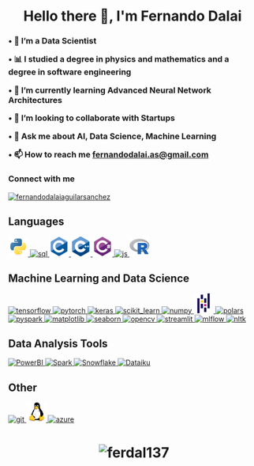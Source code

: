 <h1 align="center">Hello there 👋, I'm Fernando Dalai</h1>
<!--h2 align="center">Data Scientist</h2-->

<h3>
 
• 🚀 I’m a **Data Scientist**

• 📊 I studied a degree in **physics and mathematics** and a degree in **software engineering**

• 📖 I’m currently learning **Advanced Neural Network Architectures**

• 🤝 I’m looking to collaborate with **Startups**

• 💬 Ask me about **AI, Data Science, Machine Learning**

• 📫 How to reach me **fernandodalai.as@gmail.com**  </h3>

<h3 align="left">Connect with me</h3>
<p align="left">
<a href="https://linkedin.com/in/fernandodalaiaguilarsanchez" target="blank"><img align="center" src="https://raw.githubusercontent.com/rahuldkjain/github-profile-readme-generator/master/src/images/icons/Social/linked-in-alt.svg" alt="fernandodalaiaguilarsanchez" height="30" width="40" /></a>
</p>


<h2 align="left">Languages</h2>
<p align="left">
  <a href="https://www.python.org" target="_blank" rel="noreferrer">
    <img src="https://raw.githubusercontent.com/devicons/devicon/master/icons/python/python-original.svg" alt="python" width="40" height="40"/>
  </a>
 <a href="https://www.w3schools.com/sql/" target="_blank" rel="noreferrer">
    <img src="https://upload.wikimedia.org/wikipedia/commons/thumb/8/87/Sql_data_base_with_logo.png/640px-Sql_data_base_with_logo.png" alt="sql" width="100" height="40"/>
  </a>
  <a href="https://www.cprogramming.com/" target="_blank" rel="noreferrer">
    <img src="https://raw.githubusercontent.com/devicons/devicon/master/icons/c/c-original.svg" alt="c" width="40" height="40"/>
  </a>
  <a href="https://www.w3schools.com/cpp/" target="_blank" rel="noreferrer">
    <img src="https://raw.githubusercontent.com/devicons/devicon/master/icons/cplusplus/cplusplus-original.svg" alt="cplusplus" width="40" height="40"/>
  </a>
  <a href="https://www.w3schools.com/cs/" target="_blank" rel="noreferrer">
    <img src="https://raw.githubusercontent.com/devicons/devicon/master/icons/csharp/csharp-original.svg" alt="csharp" width="40" height="40"/>
  </a>
 <a href="https://www.javascript.com/" target="_blank" rel="noreferrer">
    <img src="https://upload.wikimedia.org/wikipedia/commons/thumb/6/6a/JavaScript-logo.png/800px-JavaScript-logo.png" alt="js" width="40" height="40"/>
  </a>
  <a href="https://www.r-project.org/" target="_blank" rel="noreferrer">
    <img src="https://raw.githubusercontent.com/devicons/devicon/master/icons/r/r-original.svg" alt="r" width="40" height="40"/>
  </a>
</p>



<h2 align="left">Machine Learning and Data Science</h2>
<p align="left">
 <a href="https://www.tensorflow.org" target="_blank" rel="noreferrer"> <img src="https://www.vectorlogo.zone/logos/tensorflow/tensorflow-icon.svg" alt="tensorflow" width="40" height="40"/> </a>
 <a href="https://pytorch.org/" target="_blank" rel="noreferrer"> <img src="https://www.vectorlogo.zone/logos/pytorch/pytorch-icon.svg" alt="pytorch" width="40" height="40"/> </a>
 <a href="https://keras.io/" target="_blank" rel="noreferrer"> <img src="https://keras.io/img/logo-small.png" alt="keras" width="100" height="40"/> </a>
 <a href="https://scikit-learn.org/" target="_blank" rel="noreferrer"> <img src="https://upload.wikimedia.org/wikipedia/commons/0/05/Scikit_learn_logo_small.svg" alt="scikit_learn" width="40" height="40"/> </a>
 <a href="https://numpy.org/" target="_blank" rel="noreferrer"> <img src="https://user-images.githubusercontent.com/50221806/86498201-a8bd8680-bd39-11ea-9d08-66b610a8dc01.png" alt="numpy" width="40" height="40"/> </a>
 <a href="https://pandas.pydata.org/" target="_blank" rel="noreferrer"> <img src="https://raw.githubusercontent.com/devicons/devicon/2ae2a900d2f041da66e950e4d48052658d850630/icons/pandas/pandas-original.svg" alt="pandas" width="40" height="40"/> </a>
  <a href="https://pola.rs/" target="_blank" rel="noreferrer"> <img src="https://cdn.icon-icons.com/icons2/3914/PNG/512/polars_logo_icon_248809.png" alt="polars" width="40" height="40"/> </a>
  <a href="https://spark.apache.org/" target="_blank" rel="noreferrer"> <img src="https://www.vectorlogo.zone/logos/apache_spark/apache_spark-icon.svg" alt="pyspark" width="40" height="40"/> </a>
 <a href="https://matplotlib.org/" target="_blank" rel="noreferrer"> <img src="https://matplotlib.org/_static/logo2.svg" alt="matplotlib" width="40" height="40"/> </a>
 <a href="https://seaborn.pydata.org/" target="_blank" rel="noreferrer"> <img src="https://seaborn.pydata.org/_images/logo-mark-lightbg.svg" alt="seaborn" width="40" height="40"/> </a>
 <a href="https://opencv.org/" target="_blank" rel="noreferrer"> <img src="https://www.vectorlogo.zone/logos/opencv/opencv-icon.svg" alt="opencv" width="40" height="40"/> </a>
 <a href="https://streamlit.io/" target="_blank" rel="noreferrer"> <img src="https://docs.streamlit.io/logo.svg" alt="streamlit" width="40" height="40"/> </a>
 <a href="https://mlflow.org/" target="_blank" rel="noreferrer"> <img src="https://www.mlflow.org/docs/1.24.0/_static/MLflow-logo-final-black.png" alt="mlflow" width="80" height="40"/> </a>
 <a href="https://www.nltk.org/" target="_blank" rel="noreferrer"> <img src="https://camo.githubusercontent.com/054713e416b08e6a7aef211e3ccc6f1539191ded34f9afb9acd81061be1f9d4e/68747470733a2f2f676c6f62616c2d75706c6f6164732e776562666c6f772e636f6d2f3564336563333531623165626134333332643231333030342f3565633634356363643064356666336461333365633732365f707974686f6e5f6e6c746b2e706e67" alt="nltk" width="40" height="40"/> </a>
</p>

<h2 align="left">Data Analysis Tools</h2>
<p align="left">
 <a href="https://powerbi.microsoft.com/" target="_blank" rel="noreferrer"> <img src="https://www.vectorlogo.zone/logos/microsoft_powerbi/microsoft_powerbi-icon.svg" alt="PowerBI" width="40" height="40"/> </a>
 <a href="https://spark.apache.org/" target="_blank" rel="noreferrer"> <img src="https://www.vectorlogo.zone/logos/apache_spark/apache_spark-icon.svg" alt="Spark" width="40" height="40"/> </a>
 <a href="https://www.snowflake.com/" target="_blank" rel="noreferrer"> <img src="https://www.vectorlogo.zone/logos/snowflake/snowflake-icon.svg" alt="Snowflake" width="40" height="40"/> </a>
 <a href="https://www.dataiku.com/" target="_blank" rel="noreferrer"> <img src="https://asset.brandfetch.io/ideiEi_KEb/ido93xJJf6.png" alt="Dataiku" width="40" height="40"/> </a>
</p>


<h2 align="left">Other</h2>
<p align="left">
<a href="https://git-scm.com/" target="_blank" rel="noreferrer"> <img src="https://www.vectorlogo.zone/logos/git-scm/git-scm-icon.svg" alt="git" width="40" height="40"/> </a>
<a href="https://www.linux.org/" target="_blank" rel="noreferrer"> <img src="https://raw.githubusercontent.com/devicons/devicon/master/icons/linux/linux-original.svg" alt="linux" width="40" height="40"/> </a>
<a href="https://azure.microsoft.com/es-es/" target="_blank" rel="noreferrer"> <img src="https://upload.wikimedia.org/wikipedia/commons/thumb/f/fa/Microsoft_Azure.svg/2048px-Microsoft_Azure.svg.png" alt="azure" width="40" height="40"/> </a>


<h1 align="center"><p>&nbsp;<img align="center" src="https://github-readme-stats.vercel.app/api?username=ferdal137&show_icons=true&locale=en" alt="ferdal137" /></p></h1>



